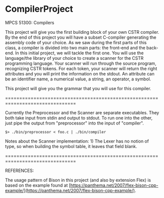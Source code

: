 # CompilerProject
MPCS 51300: Compilers

This project will give you the first building block of your own CSTR compiler. By the
end of this project you will have a subset C-compiler generating the assembly code
of your choice. As we saw during the first parts of this class, a compiler is divided
into two main parts: the front-end and the back-end. In this initial project, we will
tackle the first one. You will use the language/the library of your choice to create a
scanner for the CSTR programming language. Your scanner will run through the
source program, recognizing CSTR tokens. For each token, your scanner will return
the right attributes and you will print the information on the stdout.
An attribute can be an identifier name, a numerical value, a string, an operator, a
symbol.

This project will give you the grammar that you will use for this compiler.


===============================================================================

Currently the Preprocessor and the Scanner are separate executables. They both
take input from stdin and output to stdout. To run one into the other, just pipe
the output from "preprocessor" into the input of "compiler".

    $> ./bin/preprocessor < foo.c | ./bin/compiler

Notes about the Scanner implementation:
    1) The Lexer has no notion of type, so when building the symbol table, it
       leaves that field blank.


===============================================================================

REFERENCES:

The usage pattern of Bison in this project (and also by extension Flex) is based
on the example found at [https://panthema.net/2007/flex-bison-cpp-example/](https://panthema.net/2007/flex-bison-cpp-example/).
